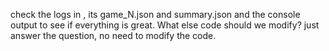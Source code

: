 
check the logs in   , its game_N.json and summary.json and the console output to see if everything is great. What else code should we modify? just answer the question, no need to modify the code.



